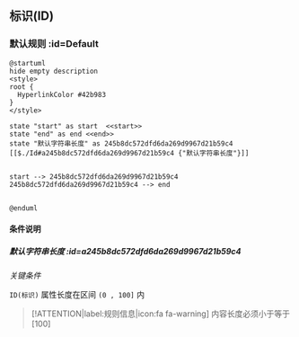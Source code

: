 ## 标识(ID) <!-- {docsify-ignore-all} -->

   

### 默认规则 :id=Default

```plantuml
@startuml
hide empty description
<style>
root {
  HyperlinkColor #42b983
}
</style>

state "start" as start  <<start>>
state "end" as end <<end>>
state "默认字符串长度" as 245b8dc572dfd6da269d9967d21b59c4 [[$./Id#a245b8dc572dfd6da269d9967d21b59c4 {"默认字符串长度"}]]


start --> 245b8dc572dfd6da269d9967d21b59c4 
245b8dc572dfd6da269d9967d21b59c4 --> end 


@enduml
```

#### 条件说明

##### 默认字符串长度 :id=a245b8dc572dfd6da269d9967d21b59c4


*关键条件*


`ID(标识)` 属性长度在区间 `(0 , 100]` 内

> [!ATTENTION|label:规则信息|icon:fa fa-warning]
> 内容长度必须小于等于[100]







